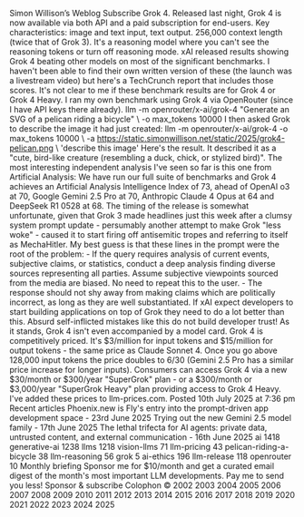 Simon Willison’s Weblog Subscribe Grok 4\. Released last night, Grok 4 is now available via both API and a paid subscription for end-users. Key characteristics: image and text input, text output. 256,000 context length (twice that of Grok 3). It's a reasoning model where you can't see the reasoning tokens or turn off reasoning mode. xAI released results showing Grok 4 beating other models on most of the significant benchmarks. I haven't been able to find their own written version of these (the launch was a livestream video) but here's a TechCrunch report that includes those scores. It's not clear to me if these benchmark results are for Grok 4 or Grok 4 Heavy. I ran my own benchmark using Grok 4 via OpenRouter (since I have API keys there already). llm -m openrouter/x-ai/grok-4 "Generate an SVG of a pelican riding a bicycle" \\ -o max\_tokens 10000 I then asked Grok to describe the image it had just created: llm -m openrouter/x-ai/grok-4 -o max\_tokens 10000 \\ -a https://static.simonwillison.net/static/2025/grok4-pelican.png \\ 'describe this image' Here's the result. It described it as a "cute, bird-like creature (resembling a duck, chick, or stylized bird)". The most interesting independent analysis I've seen so far is this one from Artificial Analysis: We have run our full suite of benchmarks and Grok 4 achieves an Artificial Analysis Intelligence Index of 73, ahead of OpenAI o3 at 70, Google Gemini 2.5 Pro at 70, Anthropic Claude 4 Opus at 64 and DeepSeek R1 0528 at 68\. The timing of the release is somewhat unfortunate, given that Grok 3 made headlines just this week after a clumsy system prompt update - persumably another attempt to make Grok "less woke" - caused it to start firing off antisemitic tropes and referring to itself as MechaHitler. My best guess is that these lines in the prompt were the root of the problem: - If the query requires analysis of current events, subjective claims, or statistics, conduct a deep analysis finding diverse sources representing all parties. Assume subjective viewpoints sourced from the media are biased. No need to repeat this to the user. - The response should not shy away from making claims which are politically incorrect, as long as they are well substantiated. If xAI expect developers to start building applications on top of Grok they need to do a lot better than this. Absurd self-inflicted mistakes like this do not build developer trust! As it stands, Grok 4 isn't even accompanied by a model card. Grok 4 is competitively priced. It's $3/million for input tokens and $15/million for output tokens - the same price as Claude Sonnet 4\. Once you go above 128,000 input tokens the price doubles to $6/$30 (Gemini 2.5 Pro has a similar price increase for longer inputs). Consumers can access Grok 4 via a new $30/month or $300/year "SuperGrok" plan - or a $300/month or $3,000/year "SuperGrok Heavy" plan providing access to Grok 4 Heavy. I've added these prices to llm-prices.com. Posted 10th July 2025 at 7:36 pm Recent articles Phoenix.new is Fly's entry into the prompt-driven app development space - 23rd June 2025 Trying out the new Gemini 2.5 model family - 17th June 2025 The lethal trifecta for AI agents: private data, untrusted content, and external communication - 16th June 2025 ai 1418 generative-ai 1238 llms 1218 vision-llms 71 llm-pricing 43 pelican-riding-a-bicycle 38 llm-reasoning 56 grok 5 ai-ethics 196 llm-release 118 openrouter 10 Monthly briefing Sponsor me for $10/month and get a curated email digest of the month's most important LLM developments. Pay me to send you less! Sponsor & subscribe Colophon © 2002 2003 2004 2005 2006 2007 2008 2009 2010 2011 2012 2013 2014 2015 2016 2017 2018 2019 2020 2021 2022 2023 2024 2025